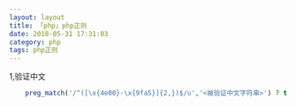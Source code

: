 ```yaml
---
layout: layout
title: 「php」php正则
date: 2018-05-31 17:31:03
category: php
tags: php正则
---
```

1,验证中文
``` php
    preg_match('/^([\x{4e00}-\x{9fa5}]{2,})$/u','<被验证中文字符串>') ? true : false;
```
